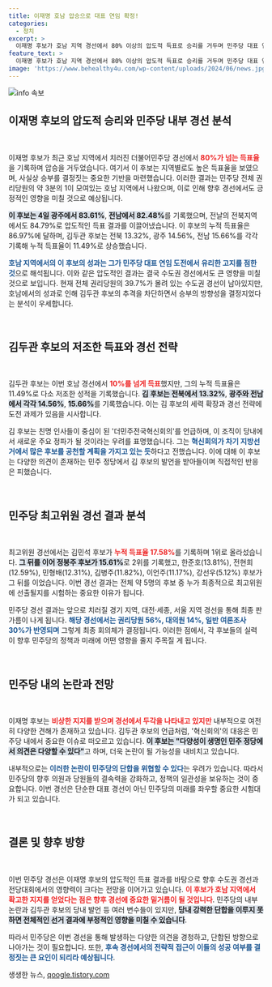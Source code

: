 ```yaml
---
title: 이재명 호남 압승으로 대표 연임 확정!
categories:
  - 정치
excerpt: >
  이재명 후보가 호남 지역 경선에서 80% 이상의 압도적 득표로 승리를 거두며 민주당 대표 연임에 청신호를 켰습니다. 김두관 후보는 두 자릿수 득표에 성공했지만, 이 후보의 선두를 막기에는 역부족. 민주당의 미래는 경선 결과에 달려 있습니다! 클릭하여 상세 내용을 확인하세요!
feature_text: >
  이재명 후보가 호남 지역 경선에서 80% 이상의 압도적 득표로 승리를 거두며 민주당 대표 연임에 청신호를 켰습니다. 김두관 후보는 두 자릿수 득표에 성공했지만, 이 후보의 선두를 막기에는 역부족. 민주당의 미래는 경선 결과에 달려 있습니다! 클릭하여 상세 내용을 확인하세요!
image: 'https://www.behealthy4u.com/wp-content/uploads/2024/06/news.jpg'
---
```


<p><img src="https://www.behealthy4u.com/wp-content/uploads/2024/06/news.jpg" alt="info 속보" /></p>

<h2 data-ke-size="size26">이재명 후보의 압도적 승리와 민주당 내부 경선 분석</h2>

<p data-ke-size="size16">&nbsp;</p>

<p>이재명 후보가 최근 호남 지역에서 치러진 더불어민주당 경선에서 <b><span style="color: #ee2323;">80%가 넘는 득표율</span></b>을 기록하며 압승을 거두었습니다. 여기서 이 후보는 지역별로도 높은 득표율을 보였으며, 사실상 승부를 결정짓는 중요한 기반을 마련했습니다. 이러한 결과는 민주당 전체 권리당원의 약 3분의 1이 모여있는 호남 지역에서 나왔으며, 이로 인해 향후 경선에서도 긍정적인 영향을 미칠 것으로 예상됩니다.</p>

<p><b><span style="background-color: #21538527;">이 후보는 4일 광주에서 83.61%</span></b>, <b><span style="background-color: #21538527;">전남에서 82.48%</span></b>를 기록했으며, 전날의 전북지역에서도 84.79%로 압도적인 득표 결과를 이끌어냈습니다. 이 후보의 누적 득표율은 86.97%에 달하며, 김두관 후보는 전북 13.32%, 광주 14.56%, 전남 15.66%를 각각 기록해 누적 득표율이 11.49%로 상승했습니다.  </p>

<p><b><span style="color: #1a5490;">호남 지역에서의 이 후보의 성과는 그가 민주당 대표 연임 도전에서 유리한 고지를 점한 것</span></b>으로 해석됩니다. 이와 같은 압도적인 결과는 결국 수도권 경선에서도 큰 영향을 미칠 것으로 보입니다. 현재 전체 권리당원의 39.7%가 몰려 있는 수도권 경선이 남아있지만, 호남에서의 성과로 인해 김두관 후보의 추격을 차단하면서 승부의 방향성을 결정지었다는 분석이 우세합니다.</p>

<p data-ke-size="size16">&nbsp;</p>

<h2 data-ke-size="size26">김두관 후보의 저조한 득표와 경선 전략</h2>

<p data-ke-size="size16">&nbsp;</p>

<p>김두관 후보는 이번 호남 경선에서 <b><span style="color: #ee2323;">10%를 넘게 득표</span></b>했지만, 그의 누적 득표율은 11.49%로 다소 저조한 성적을 기록했습니다. <b><span style="background-color: #21538527;">김 후보는 전북에서 13.32%</span></b>, <b><span style="background-color: #21538527;">광주와 전남에서 각각 14.56%</span></b>, <b><span style="background-color: #21538527;">15.66%</span></b>를 기록했습니다. 이는 김 후보의 세력 확장과 경선 전략에 도전 과제가 있음을 시사합니다.</p>

<p>김 후보는 친명 인사들이 중심이 된 '더민주전국혁신회의'를 언급하며, 이 조직이 당내에서 새로운 주요 정파가 될 것이라는 우려를 표명했습니다. 그는 <b><span style="color: #1a5490;">혁신회의가 차기 지방선거에서 많은 후보를 공천할 계획을 가지고 있는 듯</span></b>하다고 전했습니다. 이에 대해 이 후보는 다양한 의견이 존재하는 민주 정당에서 김 후보의 발언을 받아들이며 직접적인 반응은 피했습니다.</p>

<p data-ke-size="size16">&nbsp;</p>

<h2 data-ke-size="size26">민주당 최고위원 경선 결과 분석</h2>

<p data-ke-size="size16">&nbsp;</p>

<p>최고위원 경선에서는 김민석 후보가 <b><span style="color: #ee2323;">누적 득표율 17.58%</span></b>를 기록하며 1위로 올라섰습니다. <b><span style="background-color: #21538527;">그 뒤를 이어 정봉주 후보가 15.61%</span></b>로 2위를 기록했고, 한준호(13.81%), 전현희(12.59%), 민형배(12.31%), 김병주(11.82%), 이언주(11.17%), 강선우(5.12%) 후보가 그 뒤를 이었습니다. 이번 경선 결과는 전체 약 5명의 후보 중 누가 최종적으로 최고위원에 선출될지를 시험하는 중요한 이유가 됩니다.</p>

<p>민주당 경선 결과는 앞으로 치러질 경기 지역, 대전·세종, 서울 지역 경선을 통해 최종 판가름이 나게 됩니다. <b><span style="color: #1a5490;">해당 경선에서는 권리당원 56%, 대의원 14%, 일반 여론조사 30%가 반영되며</span></b> 그렇게 최종 회의체가 결정됩니다. 이러한 점에서, 각 후보들의 실력이 향후 민주당의 정책과 미래에 어떤 영향을 줄지 주목질 게 됩니다.</p>

<p data-ke-size="size16">&nbsp;</p>

<h2 data-ke-size="size26">민주당 내의 논란과 전망</h2>

<p data-ke-size="size16">&nbsp;</p>

<p>이재명 후보는 <b><span style="color: #ee2323;">비상한 지지를 받으며 경선에서 두각을 나타내고 있지만</span></b> 내부적으로 여전히 다양한 견해가 존재하고 있습니다. 김두관 후보의 언급처럼, '혁신회의'의 대응은 민주당 내에서 중요한 이슈로 떠오르고 있습니다. <b><span style="background-color: #21538527;">이 후보는 "다양성이 생명인 민주 정당에서 의견은 다양할 수 있다"</span></b>고 하며, 더욱 논란이 될 가능성을 내비치고 있습니다.</p>

<p>내부적으로는 <b><span style="color: #1a5490;">이러한 논란이 민주당의 단합을 위협할 수 있다</span></b>는 우려가 있습니다. 따라서 민주당의 향후 의원과 당원들의 결속력을 강화하고, 정책의 일관성을 보유하는 것이 중요합니다. 이번 경선은 단순한 대표 경선이 아닌 민주당의 미래를 좌우할 중요한 시험대가 되고 있습니다.</p>

<p data-ke-size="size16">&nbsp;</p>

<h2 data-ke-size="size26">결론 및 향후 방향</h2>

<p data-ke-size="size16">&nbsp;</p>

<p>이번 민주당 경선은 이재명 후보의 압도적인 득표 결과를 바탕으로 향후 수도권 경선과 전당대회에서의 영향력이 크다는 전망을 이어가고 있습니다. <b><span style="color: #ee2323;">이 후보가 호남 지역에서 확고한 지지를 얻었다는 점은 향후 경선에 중요한 밑거름이 될 것입니다</span></b>. 민주당의 내부 논란과 김두관 후보의 당내 발언 등 여러 변수들이 있지만, <b><span style="background-color: #21538527;">당내 강력한 단합을 이루지 못하면 전체적인 선거 결과에 부정적인 영향을 미칠 수 있습니다</span></b>. </p>

<p>따라서 민주당은 이번 경선을 통해 발생하는 다양한 의견을 경청하고, 단합된 방향으로 나아가는 것이 필요합니다. 또한, <b><span style="color: #1a5490;">후속 경선에서의 전략적 접근이 이들의 성공 여부를 결정짓는 큰 요인이 되리라 예상됩니다</span></b>.</p>
생생한 뉴스, <a href="https://qoogle.tistory.com" rel="dofollow">qoogle.tistory.com</a>


